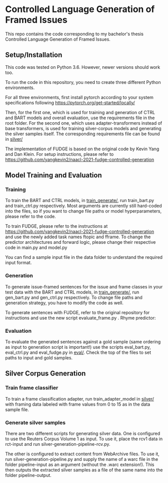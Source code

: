 # Controlled Language Generation of Framed Issues

This repo contains the code corresponding to my bachelor's thesis Controlled Language Generation of Framed Issues.

## Setup/Installation

This code was tested on Python 3.6. However, newer versions should work too.

To run the code in this repository, you need to create three different Python environments.

For all three environments, first install pytorch according to your system specifications following https://pytorch.org/get-started/locally/

Then, for the first one, which is used for training and generation of CTRL and BART models and overall evaluation, use the requirements file in the root folder. For the second one, which uses adapter-transformers instead of base transformers, is used for training silver-corpus models and generating the silver samples itself. The corresponding requirements file can be found in [silver/](silver/)

The implementation of FUDGE is based on the original code by Kevin Yang and Dan Klein. For setup instructions, please refer to https://github.com/yangkevin2/naacl-2021-fudge-controlled-generation

## Model Training and Evaluation

### Training

To train the BART and CTRL models, in [train_generate/](train_generate/), run train_bart.py and train_ctrl.py respectively. Most arguments are currently still hard-coded into the files, so if you want to change file paths or model hyperparameters, please refer to the code.

To train FUDGE, please refer to the instructions at https://github.com/yangkevin2/naacl-2021-fudge-controlled-generation and use the newly added task names ftopic and fframe. To change the predictor architectures and forward logic, please change their respective code in main.py and model.py

You can find a sample input file in the data folder to understand the required input format.

### Generation

To generate issue-framed sentences for the issue and frame classes in your test data with the BART and CTRL models, in [train_generate/](train_generate/), run gen_bart.py and gen_ctrl.py respectively. To change file paths and generation strategy, you have to modify the code as well.

To generate sentences with FUDGE, refer to the original repository for instructions and use the new script evaluate_frame.py .
Rhyme predictor:

### Evaluation

To evaluate the generated sentences against a gold sample (same ordering as input to generation script is important!) use the scripts eval_bart.py, eval_ctrl.py and eval_fudge.py in [eval/](eval/). Check the top of the files to set paths to input and gold samples.

## Silver Corpus Generation

### Train frame classifier

To train a frame classification adapter, run train_adapter_model in [silver/](silver/) with framing data labeled with frame values from 0 to 15 as in the data sample file.

### Generate silver samples

There are two different scripts for generating silver data. One is configured to use the Reuters Corpus Volume 1 as input. To use it, place the rcv1 data in rct-input and run silver-generation-pipeline-rcv.py.

The other is configured to extract content from WebArchive files. To use it, run silver-generation-pipeline.py and supply the name of a warc file in the folder pipeline-input as an argument (without the .warc extension!). This then outputs the extracted silver samples as a file of the same name into the folder pipeline-output.
